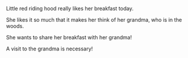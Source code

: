 Little red riding hood really likes her breakfast today.

She likes it so much that it makes her think of her grandma, who is in the woods.

She wants to share her breakfast with her grandma!

A visit  to the grandma is necessary!
